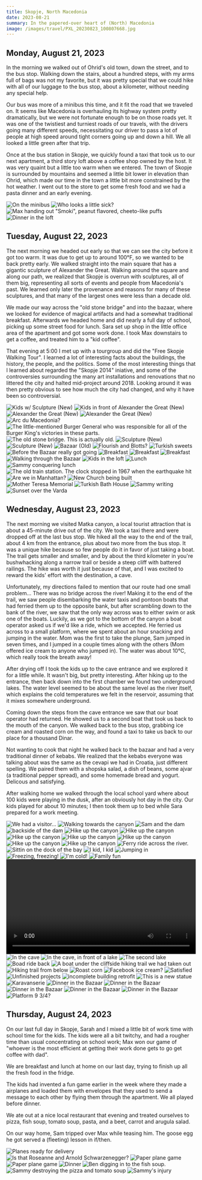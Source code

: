 ```yaml
---
title: Skopje, North Macedonia
date: 2023-08-21
summary: In the papered-over heart of (North) Macedonia
image: /images/travel/PXL_20230823_100807668.jpg
---
```


## Monday, August 21, 2023

In the morning we walked out of Ohrid's old town, down the street, and to the bus stop. Walking down the stairs, about a hundred steps, with my arms full of bags was not my favorite, but it was pretty special that we could hike with all of our luggage to the bus stop, about a kilometer, without needing any special help.

Our bus was more of a minibus this time, and it fit the road that we traveled on. It seems like Macedonia is overhauling its highway system pretty dramatically, but we were not fortunate enough to be on those roads yet. It was one of the twistiest and turniest roads  of our travels, with the drivers going many different speeds, necessitating our driver to pass a lot of people at high speed around tight corners going up and down a hill.  We all looked a little green after that trip.

Once at the bus station in Skopje, we quickly found a taxi that took us to our next apartment, a third story loft above a coffee shop owned by the host. It was very quaint but a little too warm when we entered. The town of Skopje is surrounded by mountains and seemed a little bit lower in elevation than Ohrid, which made our time in the town a little bit more constrained by the hot weather. I went out to the store to get some fresh food and we had a pasta dinner and an early evening.

![On the minibus](/images/travel/PXL_20230821_102836159.MP.jpg)
![Who looks a little sick?](/images/travel/PXL_20230821_102845347.jpg)
![Max handing out "Smoki", peanut flavored, cheeto-like puffs](/images/travel/PXL_20230821_105329907.MP.jpg)
![Dinner in the loft](/images/travel/PXL_20230821_155304405.jpg)

## Tuesday, August 22, 2023

The next morning we headed out early so that we can see the city before it got too warm. It was due to get up to around 100°F, so we wanted to be back pretty early.  We walked straight into the main square that has a gigantic sculpture of Alexander the Great.  Walking around the square and along our path, we realized that Skopje is overrun with sculptures, all of them big, representing all sorts of events and people from Macedonia's past. We learned only later the provenance and reasons for many of these sculptures, and that many of the largest ones were less than a decade old.

We made our way across the "old stone bridge" and into the bazaar, where we looked for evidence of magical artifacts and had a somewhat traditional breakfast.  Afterwards we headed home and did nearly a full day of school, picking up some street food for lunch.  Sara set up shop in the little office area of the apartment and got some work done. I took Max downstairs to get a coffee, and treated him to a "kid coffee".

That evening at 5:00 I met up with a tourgroup and did the "Free Skopje Walking Tour". I learned a lot of interesting facts about the buildings, the history, the people, and the politics.  Some of the most interesting things that I learned about regarded the "Skopje 2014" iniative, and some of the controversies surrounding the many art installations and renovations that no littered the city and halted mid-project around 2018.  Looking around it was then pretty obvious to see how much the city had changed, and why it have been so controversial.

![Kids w/ Sculpture (New)](/images/travel/PXL_20230822_054854777.jpg)
![Kids in front of Alexander the Great (New)](/images/travel/PXL_20230822_055213262.jpg)
![Alexander the Great (New)](/images/travel/PXL_20230822_055319141.jpg)
![Alexander the Great (New)](/images/travel/PXL_20230822_055743461.jpg)
![Arc du Macedonia?](/images/travel/PXL_20230822_060003828.jpg)
![The little-mentioned Burger General who was responsible for all of the Burger King's victories in these parts.](/images/travel/PXL_20230822_060926964.jpg)
![The old stone bridge.  This is actually old.](/images/travel/PXL_20230822_061002581.jpg)
![Sculpture (New)](/images/travel/PXL_20230822_061617192.jpg)
![Sculpture (New)](/images/travel/PXL_20230822_062139159.jpg)
![Bazaar (Old)](/images/travel/PXL_20230822_062455837.MP.jpg)
![Flourish and Blotts?](/images/travel/PXL_20230822_062611393.jpg)
![Turkish sweets](/images/travel/PXL_20230822_062837914.jpg)
![Before the Bazaar really got going](/images/travel/PXL_20230822_064003855.jpg)
![Breakfast](/images/travel/PXL_20230822_070217467.MP.jpg)
![Breakfast](/images/travel/PXL_20230822_070332602.jpg)
![Breakfast](/images/travel/PXL_20230822_070826468.jpg)
![Walking through the Bazaar](/images/travel/PXL_20230822_075907950.jpg)
![Kids in the loft](/images/travel/PXL_20230822_103210071.jpg)
![Lunch](/images/travel/PXL_20230822_103446321.jpg)
![Sammy conquering lunch](/images/travel/PXL_20230822_103610660.jpg)
![The old train station.  The clock stopped in 1967 when the earthquake hit](/images/travel/PXL_20230822_160849024.jpg)
![Are we in Manhattan?](/images/travel/PXL_20230822_161234185.jpg)
![New Church being built](/images/travel/PXL_20230822_161632763.jpg)
![Mother Teresa Memorial](/images/travel/PXL_20230822_161751262.jpg)
![Turkish Bath House](/images/travel/PXL_20230822_170241133.jpg)
![Sammy writing](/images/travel/PXL_20230822_171916515.MP.jpg)
![Sunset over the Varda](/images/travel/PXL_20230822_174048522.jpg)

## Wednesday, August 23, 2023

The next morning we visited Matka canyon, a local tourist attraction that is about a 45-minute drive out of the city. We took a taxi there and were dropped off at the last bus stop. We hiked all the way to the end of the trail, about 4 km from the entrance, plus about two more from the bus stop. It was a unique hike because so few people do it in favor of just taking a boat. The trail gets smaller and smaller, and by about the third kilometer in you're bushwhacking along a narrow trail or beside a steep cliff with battered railings. The hike was worth it just because of that, and I was excited to reward the kids' effort with the destination, a cave.  

Unfortunately, my directions failed to mention that our route had one small problem... There was no bridge across the river!  Making it to the end of the trail, we saw people disembarking the water taxis and pontoon boats that had ferried them up to the opposite bank, but after scrambling down to the bank of the river, we saw that the only way across was to either swim or ask one of the boats.  Luckily, as we got to the bottom of the canyon a boat operator asked us if we'd like a ride, which we accepted. He ferried us across to a small platform, where we spent about an hour snacking and jumping in the water.  Mom was the first to take the plunge, Sam jumped in seven times, and I jumped in a couple times along with the others (Mom offered ice cream to anyone who jumped in).  The water was about 10°C, which really took the breath away!

After drying off I took the kids up to the cave entrance and we explored it for a little while. It wasn't big, but pretty interesting. After hiking up to the entrance, then back down into the first chamber we found two underground lakes.  The water level seemed to be about the same level as the river itself, which explains the cold temperatures we felt in the reservoir, assuming that it mixes somewhere underground.

Coming down the steps from the cave entrance we saw that our boat operator had returned. He showed us to a second boat that took us back to the mouth of the canyon. We walked back to the bus stop, grabbing ice cream and roasted corn on the way, and found a taxi to take us back to our place for a thousand Dinar.

Not wanting to cook that night he walked back to the bazaar and had a very traditional dinner of kebabs. We realized that the kebabs everyone was talking about was the same as the cevapi we had in Croatia, just different spelling. We paired them with a shopska salad, a dish of beans, some ajvar (a traditional pepper spread), and some homemade bread and yogurt.  Delicous and satisfying.

After walking home we walked through the local school yard where about 100 kids were playing in the dusk, after an obviously hot day in the city. Our kids played for about 10 minutes;  I then took them up to bed while Sara prepared for a work meeting.

![We had a visitor...](/images/travel/PXL_20230823_041033350.jpg)
![Walking towards the canyon](/images/travel/PXL_20230823_071414586.jpg)
![Sam and the dam](/images/travel/PXL_20230823_072306331.jpg)
![backside of the dam](/images/travel/PXL_20230823_072457506.jpg)
![Hike up the canyon](/images/travel/PXL_20230823_073939293.jpg)
![Hike up the canyon](/images/travel/PXL_20230823_075319572.jpg)
![Hike up the canyon](/images/travel/PXL_20230823_080846677.MP.jpg)
![Hike up the canyon](/images/travel/PXL_20230823_080943708.jpg)
![Hike up the canyon](/images/travel/PXL_20230823_081015871.jpg)
![Hike up the canyon](/images/travel/PXL_20230823_082105416.jpg)
![Hike up the canyon](/images/travel/PXL_20230823_084709960.jpg)
![Ferry ride across the river.](/images/travel/PXL_20230823_092508710.jpg)
![Sittin on the dock of the bay](/images/travel/PXL_20230823_093511180.jpg)
![I kid, I kid](/images/travel/PXL_20230823_093612125.MP.jpg)
![Jumping in](/images/travel/PXL_20230823_093648995.jpg)
![Freezing, freezing!](/images/travel/PXL_20230823_093653350.jpg)
![I'm cold!](/images/travel/PXL_20230823_100036936.jpg)
![Family fun](/images/travel/PXL_20230823_100807668.jpg)
<video src="/videos/travel/PXL_20230823_100744231.TS.mp4" controls title="Title" width="100%"></video>
![In the cave](/images/travel/PXL_20230823_103628790.jpg)
![In the cave, in front of a lake](/images/travel/PXL_20230823_103810145.jpg)
![The second lake](/images/travel/PXL_20230823_104005023.jpg)
![Boad ride back](/images/travel/PXL_20230823_105431041.jpg)
![A boat under the cliffside hiking trail we had taken out](/images/travel/PXL_20230823_105810145.jpg)
![Hiking trail from below](/images/travel/PXL_20230823_105955897.MP.jpg)
![Roast corn](/images/travel/PXL_20230823_112327157.MP.jpg)
![Facebook ice cream?](/images/travel/PXL_20230823_112645430.jpg)
![Satisfied](/images/travel/PXL_20230823_113030397.jpg)
![Unfinished projects](/images/travel/PXL_20230823_151255795.jpg)
![incomplete building retrofit](/images/travel/PXL_20230823_151352302.jpg)
![This is a new statue](/images/travel/PXL_20230823_152025438.jpg)
![Karavanserie](/images/travel/PXL_20230823_153806203.jpg)
![Dinner in the Bazaar](/images/travel/PXL_20230823_155521484.jpg)
![Dinner in the Bazaar](/images/travel/PXL_20230823_155905039.jpg)
![Dinner in the Bazaar](/images/travel/PXL_20230823_160601991.jpg)
![Dinner in the Bazaar](/images/travel/PXL_20230823_161423573.jpg)
![Dinner in the Bazaar](/images/travel/PXL_20230823_163117569.jpg)
![Platform 9 3/4?](/images/travel/PXL_20230823_174149079.jpg)

## Thursday, August 24, 2023

On our last full day in Skopje, Sarah and I mixed a little bit of work time with school time for the kids.  The kids were all a bit twitchy, and had a rougher time than usual concentrating on school work; Max won our game of "whoever is the most efficient at getting their work done gets to go get coffee with dad".

We are breakfast and lunch at home on our last day, trying to finish up all the fresh food in the fridge.

The kids had invented a fun game earlier in the week where they made a airplanes and loaded them with envelopes that they used to send a message to each other by flying them through the apartment.  We all played before dinner.

We ate out at a nice local restaurant that evening and treated ourselves to pizza, fish soup, tomato soup, pasta, and a beet, carrot and arugula salad.

On our way home, Sam tripped over Max while teasing him.  The goose egg he got served a (fleeting) lesson in if/then.

![Planes ready for delivery](/images/travel/PXL_20230824_053416407.jpg)
![Is that Roseanne and Arnold Schwarzenegger?](/images/travel/PXL_20230824_065903602.jpg)
![Paper plane game](/images/travel/PXL_20230824_142602649.jpg)
![Paper plane game](/images/travel/PXL_20230824_143439773.MP.jpg)
![Dinner](/images/travel/PXL_20230824_163701673.jpg)
![Ben digging in to the fish soup.](/images/travel/PXL_20230824_165456265.jpg)
![Sammy destroying the pizza and tomato soup](/images/travel/PXL_20230824_165540266.MP.jpg)
![Sammy's injury](/images/travel/PXL_20230824_174241379.jpg)

